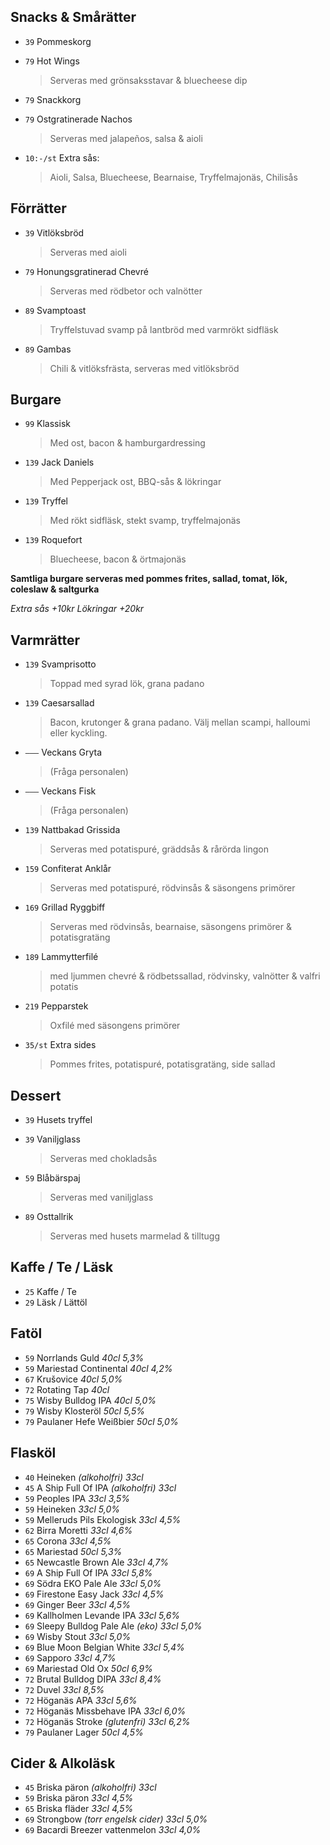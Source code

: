 
## Snacks & Smårätter

* `39` Pommeskorg

* `79` Hot Wings
  > Serveras med grönsaksstavar & bluecheese dip

* `79` Snackkorg

* `79` Ostgratinerade Nachos
  > Serveras med jalapeños, salsa & aioli

* `10:-/st` Extra sås:
  > Aioli, Salsa, Bluecheese, Bearnaise, Tryffelmajonäs, Chilisås


## Förrätter

* `39` Vitlöksbröd
  > Serveras med aioli

* `79` Honungsgratinerad Chevré
  > Serveras med rödbetor och valnötter

* `89` Svamptoast
  > Tryffelstuvad svamp på lantbröd med varmrökt sidfläsk

* `89` Gambas
  > Chili & vitlöksfrästa, serveras med vitlöksbröd


## Burgare

* `99` Klassisk
  > Med ost, bacon & hamburgardressing

* `139` Jack Daniels
  > Med Pepperjack ost, BBQ-sås & lökringar

* `139` Tryffel
  > Med rökt sidfläsk, stekt svamp, tryffelmajonäs

* `139` Roquefort
  > Bluecheese, bacon & örtmajonäs

**Samtliga burgare serveras med pommes frites, sallad, tomat, lök, coleslaw & saltgurka**

*Extra sås +10kr*
*Lökringar +20kr*


## Varmrätter

* `139` Svamprisotto
  > Toppad med syrad lök, grana padano

* `139` Caesarsallad
  > Bacon, krutonger & grana padano. Välj mellan scampi, halloumi eller kyckling.

* `–––` Veckans Gryta
  > (Fråga personalen)

* `–––` Veckans Fisk
  > (Fråga personalen)

* `139` Nattbakad Grissida
  > Serveras med potatispuré, gräddsås & rårörda lingon

* `159` Confiterat Anklår
  > Serveras med potatispuré, rödvinsås & säsongens primörer

* `169` Grillad Ryggbiff
  > Serveras med rödvinsås, bearnaise, säsongens primörer & potatisgratäng

* `189` Lammytterfilé
  > med ljummen chevré & rödbetssallad, rödvinsky, valnötter & valfri potatis

* `219` Pepparstek
  > Oxfilé med säsongens primörer

* `35/st` Extra sides
  > Pommes frites, potatispuré, potatisgratäng, side sallad


## Dessert

* `39` Husets tryffel

* `39` Vaniljglass
  > Serveras med chokladsås

* `59` Blåbärspaj
  > Serveras med vaniljglass

* `89` Osttallrik
  > Serveras med husets marmelad & tilltugg


## Kaffe / Te / Läsk

* `25` Kaffe / Te
* `29` Läsk / Lättöl


## Fatöl

* `59` Norrlands Guld _40cl 5,3%_
* `59` Mariestad Continental _40cl 4,2%_
* `67` Krušovice _40cl 5,0%_
* `72` Rotating Tap _40cl_
* `75` Wisby Bulldog IPA _40cl 5,0%_
* `79` Wisby Klosteröl _50cl 5,5%_
* `79` Paulaner Hefe Weißbier _50cl 5,0%_


## Flasköl

* `40` Heineken _(alkoholfri) 33cl_
* `45` A Ship Full Of IPA _(alkoholfri) 33cl_
* `59` Peoples IPA _33cl 3,5%_
* `59` Heineken _33cl 5,0%_
* `59` Melleruds Pils Ekologisk _33cl 4,5%_
* `62` Birra Moretti _33cl 4,6%_
* `65` Corona _33cl 4,5%_
* `65` Mariestad _50cl 5,3%_
* `65` Newcastle Brown Ale _33cl 4,7%_
* `69` A Ship Full Of IPA _33cl 5,8%_
* `69` Södra EKO Pale Ale _33cl 5,0%_
* `69` Firestone Easy Jack _33cl 4,5%_
* `69` Ginger Beer _33cl 4,5%_
* `69` Kallholmen Levande IPA _33cl 5,6%_
* `69` Sleepy Bulldog Pale Ale _(eko) 33cl 5,0%_
* `69` Wisby Stout _33cl 5,0%_
* `69` Blue Moon Belgian White _33cl 5,4%_
* `69` Sapporo _33cl 4,7%_
* `69` Mariestad Old Ox _50cl 6,9%_
* `72` Brutal Bulldog DIPA _33cl 8,4%_
* `72` Duvel _33cl 8,5%_
* `72` Höganäs APA _33cl 5,6%_
* `72` Höganäs Missbehave IPA _33cl 6,0%_
* `72` Höganäs Stroke _(glutenfri) 33cl 6,2%_
* `79` Paulaner Lager _50cl 4,5%_


## Cider & Alkoläsk

* `45` Briska päron _(alkoholfri) 33cl_
* `59` Briska päron _33cl 4,5%_
* `65` Briska fläder _33cl 4,5%_
* `69` Strongbow _(torr engelsk cider) 33cl 5,0%_
* `69` Bacardi Breezer vattenmelon _33cl 4,0%_
